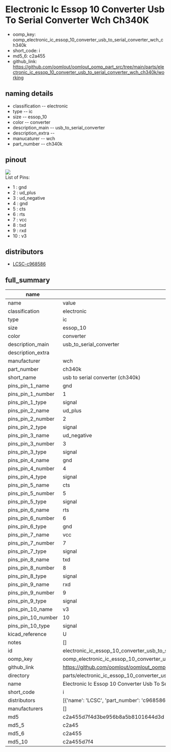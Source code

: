 # Electronic Ic Essop 10 Converter Usb To Serial Converter Wch Ch340K

  
* oomp_key: oomp_electronic_ic_essop_10_converter_usb_to_serial_converter_wch_ch340k 
* short_code: i
* md5_6: c2a455  
* github_link: https://github.com/oomlout/oomlout_oomp_part_src/tree/main/parts/electronic_ic_essop_10_converter_usb_to_serial_converter_wch_ch340k/working  
## naming details
* classification -- electronic
* type -- ic
* size -- essop_10
* color -- converter
* description_main -- usb_to_serial_converter
* description_extra -- 
* manucaturer -- wch
* part_number -- ch340k
## pinout
![](working_pinout_600.png)  
List of Pins:

* 1 : gnd
* 2 : ud_plus
* 3 : ud_negative
* 4 : gnd
* 5 : cts
* 6 : rts
* 7 : vcc
* 8 : txd
* 9 : rxd
* 10 : v3
## distributors
* [LCSC-c968586](https://lcsc.com/product-detail/c968586.html)  




## full_summary
| name | value | 
| --- | --- | 
| name | value | 
| classification | electronic | 
| type | ic | 
| size | essop_10 | 
| color | converter | 
| description_main | usb_to_serial_converter | 
| description_extra |  | 
| manufacturer | wch | 
| part_number | ch340k | 
| short_name | usb to serial converter (ch340k) | 
| pins_pin_1_name | gnd | 
| pins_pin_1_number | 1 | 
| pins_pin_1_type | signal | 
| pins_pin_2_name | ud_plus | 
| pins_pin_2_number | 2 | 
| pins_pin_2_type | signal | 
| pins_pin_3_name | ud_negative | 
| pins_pin_3_number | 3 | 
| pins_pin_3_type | signal | 
| pins_pin_4_name | gnd | 
| pins_pin_4_number | 4 | 
| pins_pin_4_type | signal | 
| pins_pin_5_name | cts | 
| pins_pin_5_number | 5 | 
| pins_pin_5_type | signal | 
| pins_pin_6_name | rts | 
| pins_pin_6_number | 6 | 
| pins_pin_6_type | gnd | 
| pins_pin_7_name | vcc | 
| pins_pin_7_number | 7 | 
| pins_pin_7_type | signal | 
| pins_pin_8_name | txd | 
| pins_pin_8_number | 8 | 
| pins_pin_8_type | signal | 
| pins_pin_9_name | rxd | 
| pins_pin_9_number | 9 | 
| pins_pin_9_type | signal | 
| pins_pin_10_name | v3 | 
| pins_pin_10_number | 10 | 
| pins_pin_10_type | signal | 
| kicad_reference | U | 
| notes | [] | 
| id | electronic_ic_essop_10_converter_usb_to_serial_converter_wch_ch340k | 
| oomp_key | oomp_electronic_ic_essop_10_converter_usb_to_serial_converter_wch_ch340k | 
| github_link | https://github.com/oomlout/oomlout_oomp_part_src/tree/main/parts/electronic_ic_essop_10_converter_usb_to_serial_converter_wch_ch340k/working | 
| directory | parts/electronic_ic_essop_10_converter_usb_to_serial_converter_wch_ch340k | 
| name | Electronic Ic Essop 10 Converter Usb To Serial Converter Wch Ch340K | 
| short_code | i | 
| distributors | [{'name': 'LCSC', 'part_number': 'c968586', 'link': 'https://lcsc.com/product-detail/c968586.html', 'id': 'distributor_lcsc'}] | 
| manufacturers | [] | 
| md5 | c2a455d7f4d3be956b8a5b8101644d3d | 
| md5_5 | c2a45 | 
| md5_6 | c2a455 | 
| md5_10 | c2a455d7f4 | 
